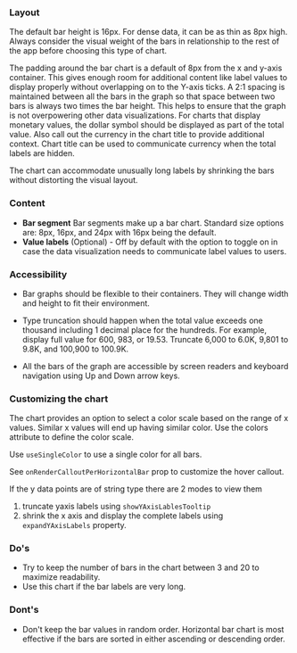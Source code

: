 ### Layout

The default bar height is 16px. For dense data, it can be as thin as 8px high. Always consider the visual weight of the bars in relationship to the rest of the app before choosing this type of chart.

The padding around the bar chart is a default of 8px from the x and y-axis container. This gives enough room for additional content like label values to display properly without overlapping on to the Y-axis ticks. A 2:1 spacing is maintained between all the bars in the graph so that space between two bars is always two times the bar height. This helps to ensure that the graph is not overpowering other data visualizations. For charts that display monetary values, the dollar symbol should be displayed as part of the total value. Also call out the currency in the chart title to provide additional context. Chart title can be used to communicate currency when the total labels are hidden.

The chart can accommodate unusually long labels by shrinking the bars without distorting the visual layout.

### Content

- **Bar segment** Bar segments make up a bar chart. Standard size options are: 8px, 16px, and 24px with 16px being the default.
- **Value labels** (Optional) - Off by default with the option to toggle on in case the data visualization needs to communicate label values to users.

### Accessibility

- Bar graphs should be flexible to their containers. They will change width and height to fit their environment.

- Type truncation should happen when the total value exceeds one thousand including 1 decimal place for the hundreds. For example, display full value for 600, 983, or 19.53. Truncate 6,000 to 6.0K, 9,801 to 9.8K, and 100,900 to 100.9K.

- All the bars of the graph are accessible by screen readers and keyboard navigation using Up and Down arrow keys.

### Customizing the chart

The chart provides an option to select a color scale based on the range of x values. Similar x values will end up having similar color. Use the colors attribute to define the color scale.

Use `useSingleColor` to use a single color for all bars.

See `onRenderCalloutPerHorizontalBar` prop to customize the hover callout.

If the y data points are of string type there are 2 modes to view them

1.  truncate yaxis labels using `showYAxisLablesTooltip`
2.  shrink the x axis and display the complete labels using `expandYAxisLabels` property.

### Do's

- Try to keep the number of bars in the chart between 3 and 20 to maximize readability.
- Use this chart if the bar labels are very long.

### Dont's

- Don't keep the bar values in random order. Horizontal bar chart is most effective if the bars are sorted in either ascending or descending order.
